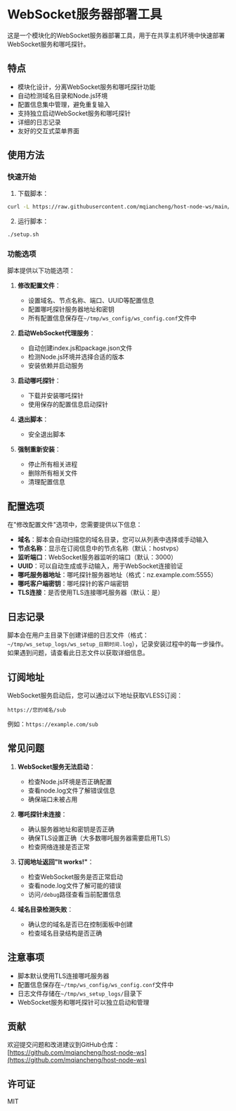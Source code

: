# WebSocket服务器部署工具

这是一个模块化的WebSocket服务器部署工具，用于在共享主机环境中快速部署WebSocket服务和哪吒探针。

## 特点

- 模块化设计，分离WebSocket服务和哪吒探针功能
- 自动检测域名目录和Node.js环境
- 配置信息集中管理，避免重复输入
- 支持独立启动WebSocket服务和哪吒探针
- 详细的日志记录
- 友好的交互式菜单界面

## 使用方法

### 快速开始

1. 下载脚本：

```bash
curl -L https://raw.githubusercontent.com/mqiancheng/host-node-ws/main/setup.sh -o setup.sh && chmod +x setup.sh
```

2. 运行脚本：

```bash
./setup.sh
```

### 功能选项

脚本提供以下功能选项：

1. **修改配置文件**：
   - 设置域名、节点名称、端口、UUID等配置信息
   - 配置哪吒探针服务器地址和密钥
   - 所有配置信息保存在`~/tmp/ws_config/ws_config.conf`文件中

2. **启动WebSocket代理服务**：
   - 自动创建index.js和package.json文件
   - 检测Node.js环境并选择合适的版本
   - 安装依赖并启动服务

3. **启动哪吒探针**：
   - 下载并安装哪吒探针
   - 使用保存的配置信息启动探针

4. **退出脚本**：
   - 安全退出脚本

5. **强制重新安装**：
   - 停止所有相关进程
   - 删除所有相关文件
   - 清理配置信息

## 配置选项

在"修改配置文件"选项中，您需要提供以下信息：

- **域名**：脚本会自动扫描您的域名目录，您可以从列表中选择或手动输入
- **节点名称**：显示在订阅信息中的节点名称（默认：hostvps）
- **监听端口**：WebSocket服务器监听的端口（默认：3000）
- **UUID**：可以自动生成或手动输入，用于WebSocket连接验证
- **哪吒服务器地址**：哪吒探针服务器地址（格式：nz.example.com:5555）
- **哪吒客户端密钥**：哪吒探针的客户端密钥
- **TLS连接**：是否使用TLS连接哪吒服务器（默认：是）

## 日志记录

脚本会在用户主目录下创建详细的日志文件（格式：`~/tmp/ws_setup_logs/ws_setup_日期时间.log`），记录安装过程中的每一步操作。如果遇到问题，请查看此日志文件以获取详细信息。

## 订阅地址

WebSocket服务启动后，您可以通过以下地址获取VLESS订阅：

```
https://您的域名/sub
```

例如：`https://example.com/sub`

## 常见问题

1. **WebSocket服务无法启动**：
   - 检查Node.js环境是否正确配置
   - 查看node.log文件了解错误信息
   - 确保端口未被占用

2. **哪吒探针未连接**：
   - 确认服务器地址和密钥是否正确
   - 确保TLS设置正确（大多数哪吒服务器需要启用TLS）
   - 检查网络连接是否正常

3. **订阅地址返回"It works!"**：
   - 检查WebSocket服务是否正常启动
   - 查看node.log文件了解可能的错误
   - 访问`/debug`路径查看当前配置信息

4. **域名目录检测失败**：
   - 确认您的域名是否已在控制面板中创建
   - 检查域名目录结构是否正确

## 注意事项

- 脚本默认使用TLS连接哪吒服务器
- 配置信息保存在`~/tmp/ws_config/ws_config.conf`文件中
- 日志文件存储在`~/tmp/ws_setup_logs/`目录下
- WebSocket服务和哪吒探针可以独立启动和管理

## 贡献

欢迎提交问题和改进建议到GitHub仓库：[https://github.com/mqiancheng/host-node-ws](https://github.com/mqiancheng/host-node-ws)

## 许可证

MIT
